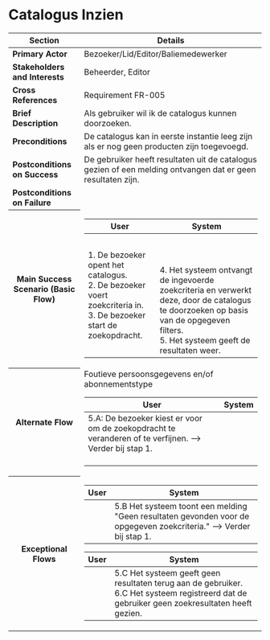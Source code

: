 # Catalogus Inzien

<table>
    <thead>
        <tr>
            <th><strong>Section</strong></th>
            <th><strong>Details</strong></th>
        </tr>
    </thead>
    <tbody>
        <tr>
            <td><strong>Primary Actor</strong></td>
            <td>Bezoeker/Lid/Editor/Baliemedewerker</td>
        </tr>
        <tr>
            <td><strong>Stakeholders and Interests</strong></td>
            <td>Beheerder, Editor</td>
        </tr>
        <tr>
            <td><strong>Cross References</strong></td>
            <td>Requirement FR-005</td>
        </tr>
        <tr>
            <td><strong>Brief Description</strong></td>
            <td>Als gebruiker wil ik de catalogus kunnen doorzoeken.</td>
        </tr>
        <tr>
            <td><strong>Preconditions</strong></td>
            <td> De catalogus kan in eerste instantie leeg zijn als er nog geen producten zijn toegevoegd.<br>
                </td>
        </tr>
        <tr>
            <td><strong>Postconditions on Success</strong></td>
            <td>De gebruiker heeft resultaten uit de catalogus gezien of een melding ontvangen dat er geen resultaten zijn.</td>
        <tr>
            <td><strong>Postconditions on Failure</strong></td>
            <td></td>
        </tr>
        <tr>
             <th scope="row">Main Success Scenario (Basic Flow)</th>
            <td>
                <table>
                    <thead>
                        <tr>
                            <th scope="col">User</th>
                            <th scope="col">System</th>
                        </tr>
                    </thead>
                    <tbody>
                        <tr>
                            <td>
                                1. De bezoeker opent het catalogus.<br>
                               2. De bezoeker voert zoekcriteria in.<br>
							   3. De bezoeker start de zoekopdracht.<br>
                            </td>
                            <td><br><br><br>
                                4. Het systeem ontvangt de ingevoerde zoekcriteria en verwerkt deze, door de catalogus te doorzoeken op basis van de opgegeven filters.<br>
								5. Het systeem geeft de resultaten weer.<br>
                            </td>
                        </tr>
                    </tbody>
                </table>
        <tr>
       <tr>
            <th scope="row">Alternate Flow</th>
            <td>
                <div>Foutieve persoonsgegevens en/of abonnementstype</div>
                <table>
                    <thead>
                        <tr>
                            <th scope="col">User</th>
                            <th scope="col">System</th>
                        </tr>
                    </thead>
                    <tbody> 
                        <tr>
                            <td>
                              5.A: De bezoeker kiest er voor om de zoekopdracht te veranderen of te verfijnen. --> Verder bij stap 1.<br> <br>
                            </td> <td></td>
                        </tr>
                    </tbody>
                </table> 
            </td>
        </tr>
        <tr>
            <th scope="row">Exceptional Flows</th>
            <td>
                <table>
                    <thead>
                        <tr>
                            <th scope="col">User</th>
                            <th scope="col">System</th>
                        </tr>
                    </thead>
                    <tbody> 
                        <tr>
                            <td></td>
                            <td>
                          5.B Het systeem toont een melding "Geen resultaten gevonden voor de opgegeven zoekcriteria." --> Verder bij stap 1.
             </td>
                        </tr>
                <table>
                    <thead>
                        <tr>
                            <th scope="col">User</th>
                            <th scope="col">System</th>
                        </tr>
                    </thead>
                          <tr>  
                            <td></td>
                            <td>
                        5.C Het systeem geeft geen resultaten terug aan de gebruiker. <br>
                        6.C Het systeem registreerd dat de gebruiker geen zoekresultaten heeft gezien. </td>
                        </tr>
            </table>
    </tbody>
</table>